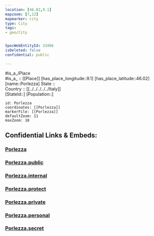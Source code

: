 ```yaml
---
location: [46.02,9.1] 
mapzoom: [7,12] 
mapmarker: city 
type: City
tags:
- geo/City


SpocWebEntityId: 33466
isDeleted: false
confidential: public

---
```

#is_a_/Place  
#is_a_ :: [[Place]] 
[has_place_longitude::9.1] 
[has_place_latitude::46.02] 
[name::Porlezza] 
State ::  
Country :: [[../../../../../Italy]]  
[StateId::] 
[Population::] 



```leaflet
id: Porlezza
coordinates: [[Porlezza]] 
markerFile: [[Porlezza]] 
defaultZoom: 11 
maxZoom: 18
```


## Confidential Links & Embeds: 

### [Porlezza](/_Standards/Earth/Continent/Europe/Europe~South/Italy/regions~Italy/Lombardy/Como/City/Porlezza.md) 

### [Porlezza.public](/_public/Earth/Continent/Europe/Europe~South/Italy/regions~Italy/Lombardy/Como/City/Porlezza.public.md) 

### [Porlezza.internal](/_internal/Earth/Continent/Europe/Europe~South/Italy/regions~Italy/Lombardy/Como/City/Porlezza.internal.md) 

### [Porlezza.protect](/_protect/Earth/Continent/Europe/Europe~South/Italy/regions~Italy/Lombardy/Como/City/Porlezza.protect.md) 

### [Porlezza.private](/_private/Earth/Continent/Europe/Europe~South/Italy/regions~Italy/Lombardy/Como/City/Porlezza.private.md) 

### [Porlezza.personal](/_personal/Earth/Continent/Europe/Europe~South/Italy/regions~Italy/Lombardy/Como/City/Porlezza.personal.md) 

### [Porlezza.secret](/_secret/Earth/Continent/Europe/Europe~South/Italy/regions~Italy/Lombardy/Como/City/Porlezza.secret.md)

